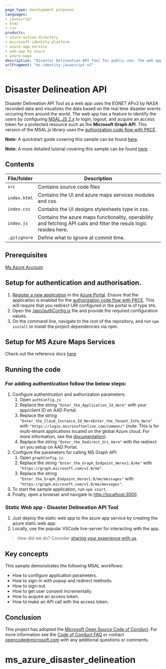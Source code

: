 ```yaml
---
page_type: development purposes
languages:
- javascript
- html
- css
products:
- azure-active-directory
- microsoft-identity-platform
- azure-app-service
- web-app by azure
- azure-maps
description: "Disaster Delineation API Tool for public use. The web app uses the EONET APv3 by NASA recorded data and visualizes the data based on the real time disaster events occuring from around the world."
urlFragment: "ms-identity-javascript-v2"
---
```


# Disaster Delineation API

Disaster Delineation API Tool as a web app uses the EONET APv3 by NASA recorded data and visualizes the data based on the real time disaster events occuring from around the world. The web app has a feature to identify the users by configuring [MSAL.JS 2.x](https://www.npmjs.com/package/@azure/msal-browser) to login, logout, and acquire an access token for a protected resource such as the **Microsoft Graph API**. This version of the MSAL.js library uses the [authorization code flow with PKCE](https://docs.microsoft.com/azure/active-directory/develop/v2-oauth2-auth-code-flow).

**Note:** A quickstart guide covering this sample can be found [here](https://docs.microsoft.com/azure/active-directory/develop/quickstart-v2-javascript-auth-code).

**Note:** A more detailed tutorial covering this sample can be found [here](https://docs.microsoft.com/azure/active-directory/develop/tutorial-v2-javascript-auth-code).

## Contents

| File/folder       | Description                                |
|-------------------|--------------------------------------------|
| `src`             | Contains source code files                  |
| `index.html`      |  Contains the UI and azure maps services modules and css.            |
| `index.css`      |  Contains the UI designs stylesheets type in css.            |
| `index.js`      |  Contains the azure maps functionality, operability and fetching API calls and filter the resuls logic resides here.            |
| `.gitignore`      | Define what to ignore at commit time.      |

## Prerequisites

[Ms Azure Account](https://azure.microsoft.com/en-in/free/)

## Setup for authentication and authorisation.

1. [Register a new application](https://docs.microsoft.com/azure/active-directory/develop/scenario-spa-app-registration) in the [Azure Portal](https://portal.azure.com). Ensure that the application is enabled for the [authorization code flow with PKCE](https://docs.microsoft.com/azure/active-directory/develop/v2-oauth2-auth-code-flow). This will require that you redirect URI configured in the portal is of type `SPA`.
2. Open the [/app/authConfig.js](./app/authConfig.js) file and provide the required configuration values.
3. On the command line, navigate to the root of the repository, and run `npm install` to install the project dependencies via npm.

## Setup for MS Azure Maps Services

Check out the reference docs [here](https://docs.microsoft.com/en-us/azure/azure-maps/quick-demo-map-app)

## Running the code

### For adding authentication follow the below steps:
1. Configure authentication and authorization parameters:
   1. Open `authConfig.js`
   2. Replace the string `"Enter_the_Application_Id_Here"` with your app/client ID on AAD Portal.
   3. Replace the string `"Enter_the_Cloud_Instance_Id_HereEnter_the_Tenant_Info_Here"` with `"https://login.microsoftonline.com/common/"` (*note*: This is for multi-tenant applications located on the global Azure cloud. For more information, see the [documentation](https://docs.microsoft.com/azure/active-directory/develop/quickstart-v2-javascript-auth-code)).
   4. Replace the string `"Enter_the_Redirect_Uri_Here"` with the redirect uri you setup on AAD Portal.
2. Configure the parameters for calling MS Graph API:
   1. Open `graphConfig.js`.
   2. Replace the string `"Enter_the_Graph_Endpoint_Herev1.0/me"` with `"https://graph.microsoft.com/v1.0/me"`.
   3. Replace the string `"Enter_the_Graph_Endpoint_Herev1.0/me/messages"` with `"https://graph.microsoft.com/v1.0/me/messages"`.
3. To start the sample application, run `npm start`.
4. Finally, open a browser and navigate to [http://localhost:3000](http://localhost:3000).

### Static Web app - Disaster Delineation API Tool 
1. Just deploy the static web app to the azure app service by creating the azure static web app.
2. Locally, use the popular VSCode live-server for interacting with the app.

> How did we do? Consider [sharing your experience with us](https://forms.office.com/Pages/ResponsePage.aspx?id=v4j5cvGGr0GRqy180BHbR73pcsbpbxNJuZCMKN0lURpUNzlSS1hSVFBRU0pGNlBDRjY4UkRRNjBFMyQlQCN0PWcu).

## Key concepts

This sample demonstrates the following MSAL workflows:

* How to configure application parameters.
* How to sign-in with popup and redirect methods.
* How to sign-out.
* How to get user consent incrementally.
* How to acquire an access token.
* How to make an API call with the access token.

## Conclusion
This project has adopted the [Microsoft Open Source Code of Conduct](https://opensource.microsoft.com/codeofconduct/).
For more information see the [Code of Conduct FAQ](https://opensource.microsoft.com/codeofconduct/faq/) or
contact [opencode@microsoft.com](mailto:opencode@microsoft.com) with any additional questions or comments.
# ms_azure_disaster_delineation
